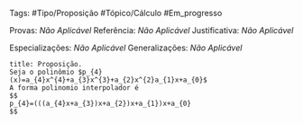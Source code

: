 Tags: #Tipo/Proposição #Tópico/Cálculo #Em_progresso

Provas: _Não Aplicável_
Referência: _Não Aplicável_
Justificativa: _Não Aplicável_

Especializações: _Não Aplicável_
Generalizações: _Não Aplicável_

```ad-question
title: Proposição.
Seja o polinômio $p_{4}(x)=a_{4}x^{4}+a_{3}x^{3}+a_{2}x^{2}a_{1}x+a_{0}$
A forma polinomio interpolador é
$$
p_{4}=(((a_{4}x+a_{3})x+a_{2})x+a_{1})x+a_{0}
$$
```
